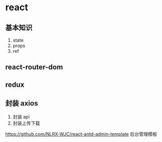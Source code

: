 # react

## 基本知识

1. state
2. props
3. ref

## react-router-dom

## redux

## 封装 axios

1. 封装 api
2. 封装上传下载

https://github.com/NLRX-WJC/react-antd-admin-template 后台管理模板
